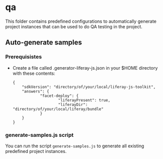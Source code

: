 # qa

This folder contains predefined configurations to automatically generate project instances that can be used to do QA testing in the project.

## Auto-generate samples

### Prerequisistes

-   Create a file called .generator-liferay-js.json in your \$HOME directory with these contents:

    ```
    {
        "sdkVersion": "directory/of/your/local/liferay-js-toolkit",
        "answers": {
                "facet-deploy": {
                        "liferayPresent": true,
                        "liferayDir": "directory/of/your/local/liferay/bundle"
                }
        }
    }

    ```

### generate-samples.js script

You can run the script `generate-samples.js` to generate all existing predefined project instances.
